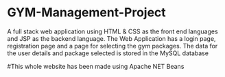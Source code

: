 # GYM-Management-Project
A full stack web application using HTML &amp; CSS as the front end languages and JSP as the backend language. The Web Application has a login page, registration page and a page for selecting the gym packages. The data for the user details and package selected is stored in the MySQL database

#This whole website has been made using Apache NET Beans
